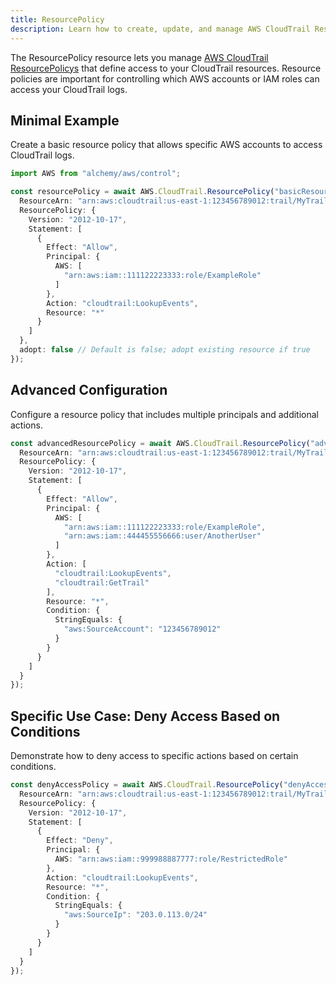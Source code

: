 ```yaml
---
title: ResourcePolicy
description: Learn how to create, update, and manage AWS CloudTrail ResourcePolicys using Alchemy Cloud Control.
---
```



The ResourcePolicy resource lets you manage [AWS CloudTrail ResourcePolicys](https://docs.aws.amazon.com/cloudtrail/latest/userguide/) that define access to your CloudTrail resources. Resource policies are important for controlling which AWS accounts or IAM roles can access your CloudTrail logs.

## Minimal Example

Create a basic resource policy that allows specific AWS accounts to access CloudTrail logs.

```ts
import AWS from "alchemy/aws/control";

const resourcePolicy = await AWS.CloudTrail.ResourcePolicy("basicResourcePolicy", {
  ResourceArn: "arn:aws:cloudtrail:us-east-1:123456789012:trail/MyTrail",
  ResourcePolicy: {
    Version: "2012-10-17",
    Statement: [
      {
        Effect: "Allow",
        Principal: {
          AWS: [
            "arn:aws:iam::111122223333:role/ExampleRole"
          ]
        },
        Action: "cloudtrail:LookupEvents",
        Resource: "*"
      }
    ]
  },
  adopt: false // Default is false; adopt existing resource if true
});
```

## Advanced Configuration

Configure a resource policy that includes multiple principals and additional actions.

```ts
const advancedResourcePolicy = await AWS.CloudTrail.ResourcePolicy("advancedResourcePolicy", {
  ResourceArn: "arn:aws:cloudtrail:us-east-1:123456789012:trail/MyTrail",
  ResourcePolicy: {
    Version: "2012-10-17",
    Statement: [
      {
        Effect: "Allow",
        Principal: {
          AWS: [
            "arn:aws:iam::111122223333:role/ExampleRole",
            "arn:aws:iam::444455556666:user/AnotherUser"
          ]
        },
        Action: [
          "cloudtrail:LookupEvents",
          "cloudtrail:GetTrail"
        ],
        Resource: "*",
        Condition: {
          StringEquals: {
            "aws:SourceAccount": "123456789012"
          }
        }
      }
    ]
  }
});
```

## Specific Use Case: Deny Access Based on Conditions

Demonstrate how to deny access to specific actions based on certain conditions.

```ts
const denyAccessPolicy = await AWS.CloudTrail.ResourcePolicy("denyAccessPolicy", {
  ResourceArn: "arn:aws:cloudtrail:us-east-1:123456789012:trail/MyTrail",
  ResourcePolicy: {
    Version: "2012-10-17",
    Statement: [
      {
        Effect: "Deny",
        Principal: {
          AWS: "arn:aws:iam::999988887777:role/RestrictedRole"
        },
        Action: "cloudtrail:LookupEvents",
        Resource: "*",
        Condition: {
          StringEquals: {
            "aws:SourceIp": "203.0.113.0/24"
          }
        }
      }
    ]
  }
});
```
